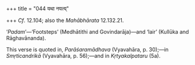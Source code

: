 +++
title = "044 यथा नयत्य्"

+++
*Cf*. 12.104; also the *Mahābhārata* 12.132.21.

‘*Padam*’—‘Footsteps’ (Medhātithi and Govindarāja)—and ‘lair’ (Kullūka
and Rāghavānanda).

This verse is quoted in, *Parāśaramādhava* (Vyavahāra, p. 30);—in
*Smṛticandrikā* (Vyavahāra, p. 56);—and in *Kṛtyakalpataru* (5a).


